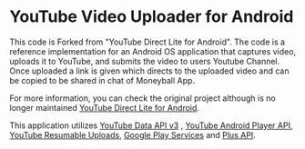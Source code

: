 YouTube Video Uploader for Android
===========

This code is Forked from "YouTube Direct Lite for Android". The code is a reference implementation for an Android OS application that captures video, uploads it to YouTube, and submits the video to users Youtube Channel. Once uploaded a link is given which directs to the uploaded video and can be copied to be shared in chat of Moneyball App.

For more information, you can check the original project although is no longer maintained [YouTube Direct Lite for Android](https://github.com/youtube/yt-direct-lite-android).

This application utilizes [YouTube Data API v3](https://developers.google.com/youtube/v3/) , [YouTube Android Player API](https://developers.google.com/youtube/android/player/), [YouTube Resumable Uploads](https://developers.google.com/youtube/v3/guides/using_resumable_upload_protocol?hl=en), [Google Play Services](https://developer.android.com/google/play-services/index.html) and [Plus API](https://developers.google.com/+/mobile/android/Google).
